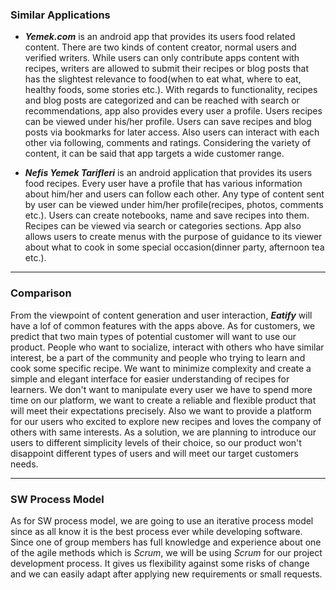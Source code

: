 ### Similar Applications

- ***Yemek.com*** is an android app that provides its users food related content. There are two kinds of content creator, normal users and verified writers.
While users can only contribute apps content with recipes, writers are allowed to submit their recipes or blog posts that has the slightest relevance to food(when to eat what, where to eat, healthy foods, some stories etc.).
With regards to functionality, recipes and blog posts are categorized and can be reached with search or recommendations, app also provides every user a profile.
Users recipes can be viewed under his/her profile. Users can save recipes and blog posts via bookmarks for later access.
Also users can interact with each other via following, comments and ratings.
Considering the variety of content, it can be said that app targets a wide customer range.

- ***Nefis Yemek Tarifleri*** is an android application that provides its users food recipes. Every user have a profile that has various information about him/her and users can follow each other.
Any type of content sent by user can be viewed under him/her profile(recipes, photos, comments etc.). Users can create notebooks, name and save recipes into them.
Recipes can be viewed via search or categories sections. App also allows users to create menus with the purpose of guidance to its viewer about what to cook in some special occasion(dinner party, afternoon tea etc.).

-------------------- 
### Comparison
From the viewpoint of content generation and user interaction, ***Eatify*** will have a lof of common features with the apps above.
As for customers, we predict that two main types of potential customer will want to use our product.
People who want to socialize, interact with others who have similar interest, be a part of the community and people who trying to learn and cook some specific recipe.
We want to minimize complexity and create a simple and elegant interface for easier understanding of recipes for learners.
We don't want to manipulate every user we have to spend more time on our platform, we want to create a reliable and flexible product that will meet their expectations precisely.
Also we want to provide a platform for our users who excited to explore new recipes and loves the company of others with same interests.
As a solution, we are planning to introduce our users to different simplicity levels of their choice, so our product won't disappoint different types of users and will meet our target customers needs.

------------------
### SW Process Model
As for SW process model, we are going to use an iterative process model since as all know it is the best process ever while developing software.
Since one of group members has full knowledge and experience about one of the agile methods which is *Scrum*, we will be using *Scrum* for our project development process.
It gives us flexibility against some risks of change and we can easily adapt after applying new requirements or small requests.
